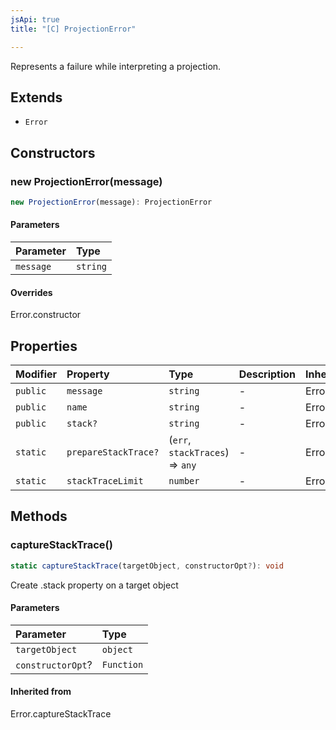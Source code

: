```yaml
---
jsApi: true
title: "[C] ProjectionError"

---
```

Represents a failure while interpreting a projection.

## Extends

- `Error`

## Constructors

### new ProjectionError(message)

```ts
new ProjectionError(message): ProjectionError
```

#### Parameters

| Parameter | Type |
| :------ | :------ |
| `message` | `string` |

#### Overrides

Error.constructor

## Properties

| Modifier | Property | Type | Description | Inheritance |
| :------ | :------ | :------ | :------ | :------ |
| `public` | `message` | `string` | - | Error.message |
| `public` | `name` | `string` | - | Error.name |
| `public` | `stack?` | `string` | - | Error.stack |
| `static` | `prepareStackTrace?` | (`err`, `stackTraces`) => `any` | - | Error.prepareStackTrace |
| `static` | `stackTraceLimit` | `number` | - | Error.stackTraceLimit |

## Methods

### captureStackTrace()

```ts
static captureStackTrace(targetObject, constructorOpt?): void
```

Create .stack property on a target object

#### Parameters

| Parameter | Type |
| :------ | :------ |
| `targetObject` | `object` |
| `constructorOpt`? | `Function` |

#### Inherited from

Error.captureStackTrace
